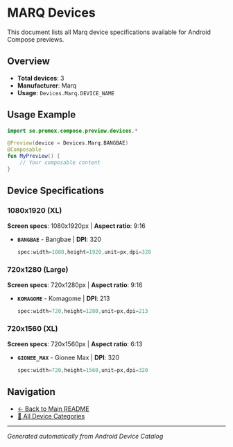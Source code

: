 # MARQ Devices

This document lists all Marq device specifications available for Android Compose previews.

## Overview

- **Total devices**: 3
- **Manufacturer**: Marq
- **Usage**: `Devices.Marq.DEVICE_NAME`

## Usage Example

```kotlin
import se.premex.compose.preview.devices.*

@Preview(device = Devices.Marq.BANGBAE)
@Composable
fun MyPreview() {
    // Your composable content
}
```

## Device Specifications

### 1080x1920 (XL)

**Screen specs**: 1080x1920px | **Aspect ratio**: 9:16

- **`BANGBAE`** - Bangbae | **DPI**: 320
  ```kotlin
  spec:width=1080,height=1920,unit=px,dpi=320
  ```

### 720x1280 (Large)

**Screen specs**: 720x1280px | **Aspect ratio**: 9:16

- **`KOMAGOME`** - Komagome | **DPI**: 213
  ```kotlin
  spec:width=720,height=1280,unit=px,dpi=213
  ```

### 720x1560 (XL)

**Screen specs**: 720x1560px | **Aspect ratio**: 6:13

- **`GIONEE_MAX`** - Gionee Max | **DPI**: 320
  ```kotlin
  spec:width=720,height=1560,unit=px,dpi=320
  ```

## Navigation

- [← Back to Main README](../../README.md)
- [📱 All Device Categories](../README.md)

---
*Generated automatically from Android Device Catalog*
